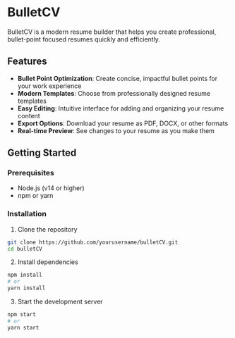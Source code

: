 # BulletCV

BulletCV is a modern resume builder that helps you create professional, bullet-point focused resumes quickly and efficiently.

## Features

- **Bullet Point Optimization**: Create concise, impactful bullet points for your work experience
- **Modern Templates**: Choose from professionally designed resume templates
- **Easy Editing**: Intuitive interface for adding and organizing your resume content
- **Export Options**: Download your resume as PDF, DOCX, or other formats
- **Real-time Preview**: See changes to your resume as you make them

## Getting Started

### Prerequisites

- Node.js (v14 or higher)
- npm or yarn

### Installation

1. Clone the repository
```bash
git clone https://github.com/yourusername/bulletCV.git
cd bulletCV
```

2. Install dependencies
```bash
npm install
# or
yarn install
```

3. Start the development server
```bash
npm start
# or
yarn start
```